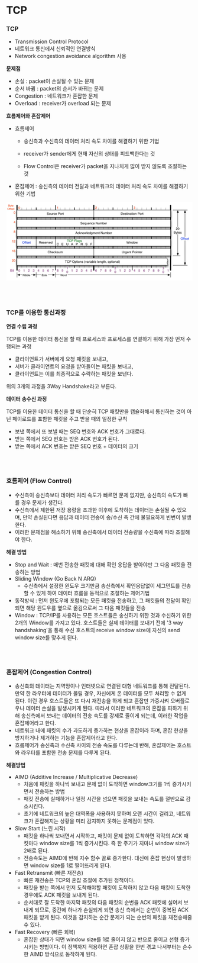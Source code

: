 # TCP

### TCP

- Transmission Control Protocol
- 네트워크 통신에서 신뢰적인 연결방식
- Network congestion avoidance algorithm 사용

**문제점**

- 손실 : packet이 손실될 수 있는 문제
- 순서 바뀜 : packet의 순서가 바뀌는 문제
- Congestion : 네트워크가 혼잡한 문제
- Overload : receiver가 overload 되는 문제

**흐름제어와 혼잡제어**

- 흐름제어

  - 송신측과 수신측의 데이터 처리 속도 차이를 해결하기 위한 기법
  - receiver가 sender에게 현재 자신의 상태를 피드백한다는 것

  - Flow Control은 receiver가 packet을 지나치게 많이 받지 않도록 조절하는 것

- 혼잡제어 : 송신측의 데이터 전달과 네트워크의 데이터 처리 속도 차이를 해결하기 위한 기법

![캡처](TCP프로토콜.assets/캡처.PNG)

</br>
</br>

### TCP를 이용한 통신과정

**연결 수립 과정**

TCP를 이용한 데이터 통신을 할 때 프로세스와 프로세스를 연결하기 위해 가장 먼저 수행되는 과정

- 클라이언트가 서버에게 요청 패킷을 보내고,
- 서버가 클라이언트의 요청을 받아들이는 패킷을 보내고,
- 클라이언트는 이를 최종적으로 수락하는 패킷을 보낸다.

위의 3개의 과정을 3Way Handshake라고 부른다.

**데이터 송수신 과정**

TCP를 이용한 데이터 통신을 할 때 단순히 TCP 패킷만을 캡슐화해서 통신하는 것이 아닌 페이로드를 포함한 패킷을 주고 받을 때의 일정한 규칙

- 보낸 쪽에서 또 보낼 때는 SEQ 번호와 ACK 번호가 그대로다.
- 받는 쪽에서 SEQ 번호는 받은 ACK 번호가 된다.
- 받는 쪽에서 ACK 번호는 받은 SEQ 번호 + 데이터의 크기

</br>
</br>

### 흐름제어 (Flow Control)

- 수신측이 송신측보다 데이터 처리 속도가 빠르면 문제 없지만, 송신측의 속도가 빠를 경우 문제가 생긴다.
- 수신측에서 제한된 저장 용량을 초과한 이후에 도착하는 데이터는 손실될 수 있으며, 만약 손실된다면 응답과 데이터 전송이 송/수신 측 간에 불필요하게 빈번이 발생한다.
- 이러한 문제점을 해소하기 위해 송신측에서 데이터 전송량을 수신측에 따라 조절해야 한다.

**해결 방법**

- Stop and Wait : 매번 전송한 패킷에 대해 확인 응답을 받아야만 그 다음 패킷을 전송하는 방법
- Sliding Window (Go Back N ARQ)
  - 수신측에서 설정한 윈도우 크기만큼 송신측에서 확인응답없이 세그먼트를 전송할 수 있게 하여 데이터 흐름을 동적으로 조절하는 제어기법
- 동작방식 : 먼저 윈도우에 포함되는 모든 패킷을 전송하고, 그 패킷들의 전달이 확인되면 해당 윈도우를 옆으로 옮김으로써 그 다음 패킷들을 전송
- Window : TCP/IP를 사용하는 모든 호스트들은 송신하기 위한 것과 수신하기 위한 2개의 Window를 가지고 있다. 호스트들은 실제 데이터를 보내기 전에 '3 way handshaking'을 통해 수신 호스트의 receive window size에 자신의 send window size를 맞추게 된다.

</br>
</br>

### 혼잡제어 (Congestion Control)

- 송신측의 데이터는 지역망이나 인터넷으로 연결된 대형 네트워크를 통해 전달된다. 만약 한 라우터에 데이터가 몰릴 경우, 자신에게 온 데이터를 모두 처리할 수 없게 된다. 이런 경우 호스트들은 또 다시 재전송을 하게 되고 혼잡만 가중시켜 오버플로우나 데이터 손실을 발생시키게 된다. 따라서 이러한 네트워크의 혼잡을 피하기 위해 송신측에서 보내는 데이터의 전송 속도를 강제로 줄이게 되는데, 이러한 작업을 혼잡제어라고 한다.
- 네트워크 내에 패킷의 수가 과도하게 증가하는 현상을 혼잡이라 하며, 혼잡 현상을 방지하거나 제거하는 기능을 혼잡제어라고 한다.
- 흐름제어가 송신측과 수신측 사이의 전송 속도를 다루는데 반해, 혼잡제어는 호스트와 라우터를 포함한 전송 문제를 다루게 된다.

**해결방법**

- AIMD (Additive Increase / Multiplicative Decrease)
  - 처음에 패킷을 하나씩 보내고 문제 없이 도착하면 window크기를 1씩 증가시키면서 전송하는 방법
  - 패킷 전송에 실패하거나 일정 시간을 넘으면 패킷을 보내는 속도를 절반으로 감소시킨다.
  - 초기에 네트워크의 높은 대역폭을 사용하지 못하며 오랜 시간이 걸리고, 네트워크가 혼잡해지는 상황을 미리 감지하지 못하는 문제점이 있다.
- Slow Start (느린 시작)
  - 패킷을 하나씩 보내면서 시작하고, 패킷이 문제 없이 도착하면 각각의 ACK 패킷마다 window size를 1씩 증가시킨다. 즉 한 주기가 지마녀 window size가 2배로 된다.
  - 전송속도는 AIMD에 반해 지수 함수 꼴로 증가한다. 대신에 혼잡 현상이 발생하면 window size를 1로 떨어뜨리게 된다.
- Fast Retransmit (빠른 재전송)
  - 빠른 재전송은 TCP의 혼잡 조절에 추가된 정책이다.
  - 패킷을 받는 쪽에서 먼저 도착해야할 패킷이 도착하지 않고 다음 패킷이 도착한 경우에도 ACK 패킷을 보내게 된다.
  - 순서대로 잘 도착한 마지막 패킷의 다음 패킷의 순번을 ACK 패킷에 실어서 보내게 되므로, 중간에 하나가 손실되게 되면 송신 측에서는 순번이 중복된 ACK 패킷을 받게 된다. 이것을 감지하는 순간 문제가 되는 순번의 패킷을 재전송해줄 수 있다.
- Fast Recovery (빠른 회복)
  - 혼잡한 상태가 되면 window size를 1로 줄이지 않고 반으로 줄이고 선형 증가시키는 방법이다. 이 정책까지 적용하면 혼잡 상황을 한번 겪고 나서부터는 순수한 AIMD 방식으로 동작하게 된다.



